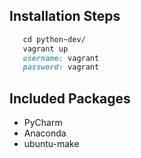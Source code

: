 ## Installation Steps
 ``` Ruby
    cd python-dev/
    vagrant up
    username: vagrant
    password: vagrant
 ```
## Included Packages
+ PyCharm
+ Anaconda
+ ubuntu-make


